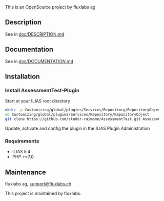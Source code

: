 This is an OpenSource project by fluxlabs ag

## Description
See in [doc/DESCRIPTION.md](./doc/DESCRIPTION.md)

## Documentation
See in [doc/DOCUMENTATION.md](./doc/DOCUMENTATION.md)

## Installation

### Install AssessmentTest-Plugin
Start at your ILIAS root directory
```bash
mkdir -p Customizing/global/plugins/Services/Repository/RepositoryObject
cd Customizing/global/plugins/Services/Repository/RepositoryObject
git clone https://github.com/studer-raimann/AssessmentTest.git AssessmentTest
```
Update, activate and config the plugin in the ILIAS Plugin Administration

### Requirements
* ILIAS 5.4
* PHP >=7.0

## Maintenance
fluxlabs ag, support@fluxlabs.ch

This project is maintained by fluxlabs. 

